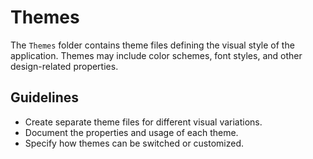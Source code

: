 # Themes

The `Themes` folder contains theme files defining the visual style of the application. Themes may include color schemes, font styles, and other design-related properties.

## Guidelines

- Create separate theme files for different visual variations.
- Document the properties and usage of each theme.
- Specify how themes can be switched or customized.
